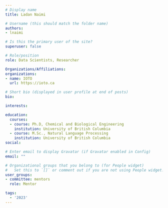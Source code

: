 ```yaml
---
# Display name
title: Ladan Naimi

# Username (this should match the folder name)
authors:
- lnaimi

# Is this the primary user of the site?
superuser: false

# Role/position
role: Data Scientists, Researcher

Organizations/Affiliations:
organizations:
- name: IOTO
  url: https://ioto.ca

# Short bio (displayed in user profile at end of posts)
bio: 

interests:

education:
  courses:
  - course: Ph.D, Chemical and Biological Engineering
    institution: University of British Columbia
  - course: M.Sc., Natural Language Processing
    institution: University of British Columbia
social:

# Enter email to display Gravatar (if Gravatar enabled in Config)
email: ""

# Organizational groups that you belong to (for People widget)
#   Set this to `[]` or comment out if you are not using People widget.
user_groups:
- committee: mentors
  role: Mentor

tags:
  - '2023'
---
```

